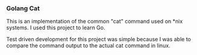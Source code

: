 ### Golang Cat

This is an implementation of the common "cat" command used on *nix systems. I used this project to learn Go.

Test driven development for this project was simple because I was able to compare the command output to the actual cat command in linux.